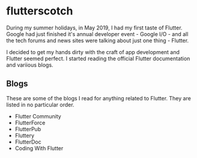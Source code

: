 # flutterscotch

During my summer holidays, in May 2019, I had my first taste of Flutter. Google had just finished it's annual developer event - Google I/O - and all the tech forums and news sites were talking about just one thing - Flutter.

I decided to get my hands dirty with the craft of app development and Flutter seemed perfect. I started reading the official Flutter documentation and variious blogs.

## Blogs

These are some of the blogs I read for anything related to Flutter. They are listed in no particular order.

- Flutter Community
- FlutterForce
- FlutterPub
- Fluttery
- FlutterDoc
- Coding With Flutter